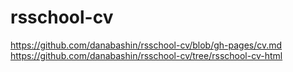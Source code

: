 # rsschool-cv
https://github.com/danabashin/rsschool-cv/blob/gh-pages/cv.md
https://github.com/danabashin/rsschool-cv/tree/rsschool-cv-html